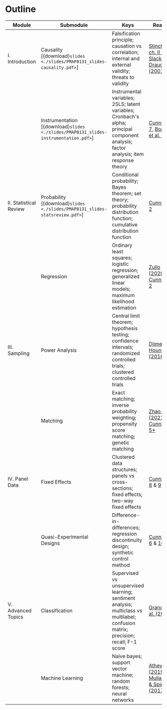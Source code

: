 # Outline


| Module                 	| Submodule                  	| Keys                                                                                                                                  	| Readings                                                                                                                                                               	| Quizzes                                                                                                                                                      	| Projects                                                               	|
|------------------------	|----------------------------	|---------------------------------------------------------------------------------------------------------------------------------------	|------------------------------------------------------------------------------------------------------------------------------------------------------------------------	|--------------------------------------------------------------------------------------------------------------------------------------------------------------	|------------------------------------------------------------------------	|
| I. Introduction        	| Causality  [{download}`slides <./slides/PMAP8131_slides-causality.pdf>`]                	| Falsification principle; causation vs correlation; internal and external validity; threats to validity                                	| [Stinchcombe ch. II (1987)](https://press.uchicago.edu/ucp/books/book/chicago/C/bo3618306.html), [Slack & Draugalis (2001)](https://doi.org/10.1093/ajhp/58.22.2173)   	| Quiz I – due 6/18 <br /> [{download}`release <./quiz/PMAP8131_quiz-causality.pdf>`, {download}`solutions <./quiz/PMAP8131_quiz-causality-solv.pdf>`] 	| Project I – due 6/25 [[release](project_regression.md)] 	|
|                        	| Instrumentation  [{download}`slides <./slides/PMAP8131_slides-instrumentation.pdf>`]          	| Instrumental variables; 2SLS; latent variables; Cronbach's alpha; principal component analysis; factor analysis; item response theory 	| [Cunningham 7](https://mixtape.scunning.com/instrumental-variables.html), [Boateng et al. (2018)](https://doi.org/10.3389/fpubh.2018.00149)                            	| Quiz II – due 6/25 <br /> [{download}`release <./quiz/PMAP8131_quiz-instrumentation.pdf>`, {download}`solutions <./quiz/PMAP8131_quiz-causality-solv.pdf>`]                                                                                                                                                             	|                                                                        	|
| II. Statistical Review 	| Probability   [{download}`slides <./slides/PMAP8131_slides-statsreview.pdf>`]             	| Conditional probability; Bayes theorem; set theory; probability distribution function; cumulative distribution function               	| [Cunningham 2](https://mixtape.scunning.com/probability-and-regression.html)                                                                                           	|                                                                                                                                                              	|                                                                        	|
|                        	| Regression                 	| Ordinary least squares; logistic regression; generalized linear models; maximum likelihood estimation                                 	| [Zullo (2020)](https://towardsdatascience.com/causal-models-for-regression-96270bf464e0), [Cunningham 2](https://mixtape.scunning.com/probability-and-regression.html) 	| Quiz III – due 7/9 <br /> [{download}`release <./quiz/PMAP8131_quiz-statsreview.pdf>`, {download}`solutions <./quiz/PMAP8131_quiz-causality-solv.pdf>`]                                                                                                                                                              	|  Project II – due 7/9 [[release](project_survey.md)]                                                                     	|
| III. Sampling          	| Power Analysis             	| Central limit theorem; hypothesis testing; confidence intervals; randomized controlled trials; clustered controlled trials            	| [Djimeu & Houndolo (2016)](https://doi.org/10.1080/19439342.2016.1244555)                                                                                              	| Quiz IV – due 7/16 <br /> [{download}`release <./quiz/PMAP8131_quiz-sampling.pdf>`, {download}`solutions <./quiz/PMAP8131_quiz-causality-solv.pdf>`]                                                                                                                                                             	|                                                                        	|
|                        	| Matching                   	| Exact matching; inverse probability weighting; propensity score matching; genetic matching                                            	| [Zhao et al. (2021)](https://doi.org/10.21037/atm-20-3998), [Cunningham 5*](https://mixtape.scunning.com/matching-and-subclassification.html)                          	|                                                                                                                                                              	|                                                                        	|
| IV. Panel Data         	| Fixed Effects              	| Clustered data structures; panels vs cross-sections; fixed effects; two-way fixed effects                                             	| [Cunningham 8](https://mixtape.scunning.com/panel-data.html) & [9](https://mixtape.scunning.com/difference-in-differences.html)                                        	|                                                                                                                                                              	|                                                                        	|
|                        	| Quasi-Experimental Designs 	| Difference-in-differences; regression discontinuity design; synthetic control method                                                  	| [Cunningham 6](https://mixtape.scunning.com/regression-discontinuity.html) & [10](https://mixtape.scunning.com/synthetic-control.html)                                 	| Quiz V – due 7/23 <br /> [{download}`release <./quiz/PMAP8131_quiz-quasi.pdf>`, {download}`solutions <./quiz/PMAP8131_quiz-causality-solv.pdf>`]                                                                                                                                                             	|  Project III – due 7/23 [[release](project_replication.md)]                                                                     	|
| V. Advanced Topics     	| Classification             	| Supervised vs unsupervised learning; sentiment analysis; multiclass vs multilabel; confusion matrix; precision; recall; F-1 score     	| [Grandini et al. (2020)](https://doi.org/10.48550/arXiv.2008.05756)                                                                                                    	|                                                                                                                                                              	|                                                                        	|
|                        	| Machine Learning           	| Naive bayes; support vector machine; random forests; neural networks                                                                  	| [Athey (2019)](https://doi.org/10.7208/9780226613475-023), [Mullainathan & Spiess (2017)*](https://doi.org/10.1257/jep.31.2.87)                                        	|                                                                                                                                                              	|                                                                        	|